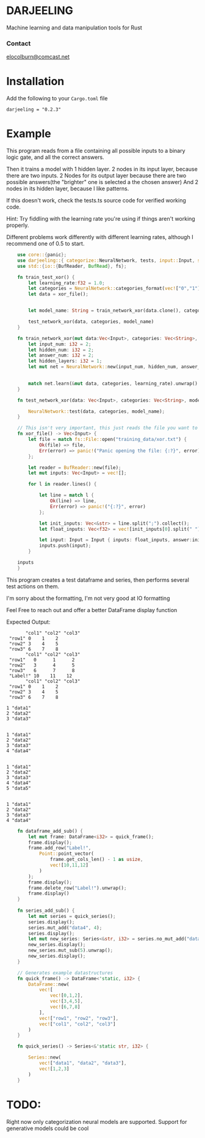 # DARJEELING
Machine learning and data manipulation tools for Rust

### Contact
elocolburn@comcast.net

# Installation
Add the following to your `Cargo.toml` file
```
darjeeling = "0.2.3"
```

# Example
This program reads from a file containing all possible 
inputs to a binary logic gate, and all the correct answers.

Then it trains a model with 1 hidden layer. 
2 nodes in its input layer, because there are two inputs.
2 Nodes for its output layer because there are two possible answers(the "brighter" one is selected a the chosen answer)
And 2 nodes in its hidden layer, because I like patterns.

If this doesn't work, check the tests.ts source code for verified working code.

Hint: Try fiddling with the learning rate you're using if things aren't working properly.

Different problems work differently with different learning rates, although I recommend one of 0.5 to start.
```rust
    use core::{panic};
    use darjeeling::{ categorize::NeuralNetwork, tests, input::Input, series::Series, dataframe::{DataFrame, Point}};
    use std::{io::{BufReader, BufRead}, fs};

    fn train_test_xor() {
        let learning_rate:f32 = 1.0;
        let categories = NeuralNetwork::categories_format(vec!["0","1"]);
        let data = xor_file();


        let model_name: String = train_network_xor(data.clone(), categories.clone(), learning_rate).unwrap();

        test_network_xor(data, categories, model_name)
    }

    fn train_network_xor(mut data:Vec<Input>, categories: Vec<String>, learning_rate: f32) -> Option<String> {
        let input_num: i32 = 2;
        let hidden_num: i32 = 2;
        let answer_num: i32 = 2;
        let hidden_layers: i32 = 1;
        let mut net = NeuralNetwork::new(input_num, hidden_num, answer_num, hidden_layers);

        
        match net.learn(&mut data, categories, learning_rate).unwrap()
    }

    fn test_network_xor(data: Vec<Input>, categories: Vec<String>, model_name: String) {

        NeuralNetwork::test(data, categories, model_name);
    }

    // This isn't very important, this just reads the file you want to and format it as Inputs
    fn xor_file() -> Vec<Input> {
        let file = match fs::File::open("training_data/xor.txt") {
            Ok(file) => file,
            Err(error) => panic!("Panic opening the file: {:?}", error)
        };

        let reader = BufReader::new(file);
        let mut inputs: Vec<Input> = vec![];

        for l in reader.lines() {

            let line = match l {
                Ok(line) => line,
                Err(error) => panic!("{:?}", error)
            };

            let init_inputs: Vec<&str> = line.split(";").collect();
            let float_inputs: Vec<f32> = vec![init_inputs[0].split(" ").collect::<Vec<&str>>()[0].parse().unwrap(), init_inputs[0].split(" ").collect::<Vec<&str>>()[1].parse().unwrap()];

            let input: Input = Input { inputs: float_inputs, answer:init_inputs.get(init_inputs.len()-1).as_ref().unwrap().to_owned().to_string() };
            inputs.push(input);
        }

    inputs  
    }
```
This program creates a test dataframe and series, then performs several test actions on them.

I'm sorry about the formatting, I'm not very good at IO formatting

Feel Free to reach out and offer a better DataFrame display function

Expected Output:
```
       "col1" "col2" "col3" 
 "row1" 0    1    2    
 "row2" 3    4    5    
 "row3" 6    7    8    
       "col1" "col2" "col3" 
 "row1"   0      1      2      
 "row2"   3      4      5      
 "row3"   6      7      8      
 "Label!" 10    11    12    
       "col1" "col2" "col3" 
 "row1" 0    1    2    
 "row2" 3    4    5    
 "row3" 6    7    8

1 "data1"
2 "data2"
3 "data3"


1 "data1"
2 "data2"
3 "data3"
4 "data4"


1 "data1"
2 "data2"
3 "data3"
4 "data4"
5 "data5"


1 "data1"
2 "data2"
3 "data3"
4 "data4"
```
```rust
    fn dataframe_add_sub() {
        let mut frame: DataFrame<i32> = quick_frame();
        frame.display();
        frame.add_row("Label!", 
            Point::point_vector(
                frame.get_cols_len() - 1 as usize, 
                vec![10,11,12]
            )
        );
        frame.display();
        frame.delete_row("Label!").unwrap();
        frame.display()
    }
  
    fn series_add_sub() {
        let mut series = quick_series();
        series.display();
        series.mut_add("data4", 4);
        series.display();
        let mut new_series: Series<&str, i32> = series.no_mut_add("data5", 5);
        new_series.display();
        new_series.mut_sub(5).unwrap();
        new_series.display();
    }

    // Generates example datastructures
    fn quick_frame() -> DataFrame<'static, i32> {
        DataFrame::new(
            vec![
                vec![0,1,2],
                vec![3,4,5],
                vec![6,7,8]
            ],
            vec!["row1", "row2", "row3"],
            vec!["col1", "col2", "col3"]
        )
    }

    fn quick_series() -> Series<&'static str, i32> {

        Series::new(
            vec!["data1", "data2", "data3"],
            vec![1,2,3]
        )
    }
```

# TODO:
Right now only categorization neural models are supported. Support for generative models could be cool